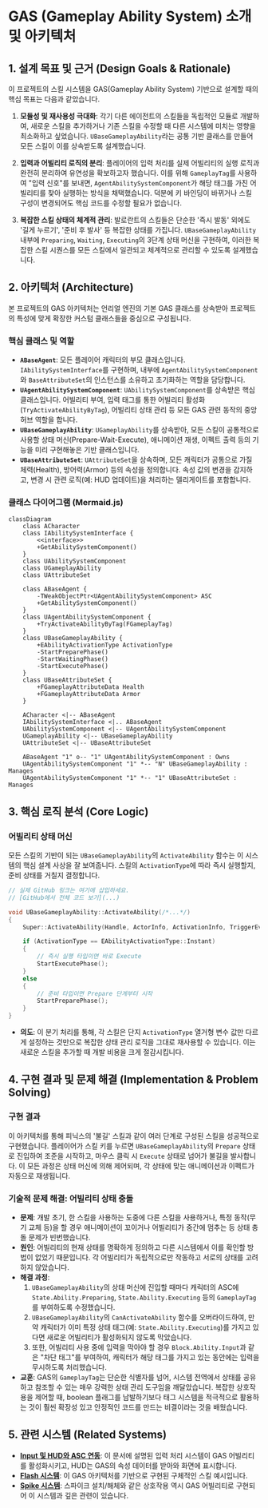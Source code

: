 ﻿# GAS (Gameplay Ability System) 소개 및 아키텍처

## 1. 설계 목표 및 근거 (Design Goals & Rationale)

이 프로젝트의 스킬 시스템을 GAS(Gameplay Ability System) 기반으로 설계할 때의 핵심 목표는 다음과 같았습니다.

1.  **모듈성 및 재사용성 극대화**: 각기 다른 에이전트의 스킬들을 독립적인 모듈로 개발하여, 새로운 스킬을 추가하거나 기존 스킬을 수정할 때 다른 시스템에 미치는 영향을 최소화하고 싶었습니다. `UBaseGameplayAbility`라는 공통 기반 클래스를 만들어 모든 스킬이 이를 상속받도록 설계했습니다.

2.  **입력과 어빌리티 로직의 분리**: 플레이어의 입력 처리를 실제 어빌리티의 실행 로직과 완전히 분리하여 유연성을 확보하고자 했습니다. 이를 위해 `GameplayTag`를 사용하여 "입력 신호"를 보내면, `AgentAbilitySystemComponent`가 해당 태그를 가진 어빌리티를 찾아 실행하는 방식을 채택했습니다. 덕분에 키 바인딩이 바뀌거나 스킬 구성이 변경되어도 핵심 코드를 수정할 필요가 없습니다.

3.  **복잡한 스킬 상태의 체계적 관리**: 발로란트의 스킬들은 단순한 '즉시 발동' 외에도 '길게 누르기', '준비 후 발사' 등 복잡한 상태를 가집니다. `UBaseGameplayAbility` 내부에 `Preparing`, `Waiting`, `Executing`의 3단계 상태 머신을 구현하여, 이러한 복잡한 스킬 시퀀스를 모든 스킬에서 일관되고 체계적으로 관리할 수 있도록 설계했습니다.

## 2. 아키텍처 (Architecture)

본 프로젝트의 GAS 아키텍처는 언리얼 엔진의 기본 GAS 클래스를 상속받아 프로젝트의 특성에 맞게 확장한 커스텀 클래스들을 중심으로 구성됩니다.

### 핵심 클래스 및 역할

*   **`ABaseAgent`**: 모든 플레이어 캐릭터의 부모 클래스입니다. `IAbilitySystemInterface`를 구현하며, 내부에 `AgentAbilitySystemComponent`와 `BaseAttributeSet`의 인스턴스를 소유하고 초기화하는 역할을 담당합니다.
*   **`UAgentAbilitySystemComponent`**: `UAbilitySystemComponent`를 상속받은 핵심 클래스입니다. 어빌리티 부여, 입력 태그를 통한 어빌리티 활성화(`TryActivateAbilityByTag`), 어빌리티 상태 관리 등 모든 GAS 관련 동작의 중앙 허브 역할을 합니다.
*   **`UBaseGameplayAbility`**: `UGameplayAbility`를 상속받아, 모든 스킬이 공통적으로 사용할 상태 머신(Prepare-Wait-Execute), 애니메이션 재생, 이펙트 출력 등의 기능을 미리 구현해놓은 기반 클래스입니다.
*   **`UBaseAttributeSet`**: `UAttributeSet`을 상속하며, 모든 캐릭터가 공통으로 가질 체력(Health), 방어력(Armor) 등의 속성을 정의합니다. 속성 값의 변경을 감지하고, 변경 시 관련 로직(예: HUD 업데이트)을 처리하는 델리게이트를 포함합니다.

### 클래스 다이어그램 (Mermaid.js)

```mermaid
classDiagram
    class ACharacter
    class IAbilitySystemInterface {
        <<interface>>
        +GetAbilitySystemComponent()
    }
    class UAbilitySystemComponent
    class UGameplayAbility
    class UAttributeSet

    class ABaseAgent {
        -TWeakObjectPtr<UAgentAbilitySystemComponent> ASC
        +GetAbilitySystemComponent()
    }
    class UAgentAbilitySystemComponent {
        +TryActivateAbilityByTag(FGameplayTag)
    }
    class UBaseGameplayAbility {
        +EAbilityActivationType ActivationType
        -StartPreparePhase()
        -StartWaitingPhase()
        -StartExecutePhase()
    }
    class UBaseAttributeSet {
        +FGameplayAttributeData Health
        +FGameplayAttributeData Armor
    }

    ACharacter <|-- ABaseAgent
    IAbilitySystemInterface <|.. ABaseAgent
    UAbilitySystemComponent <|-- UAgentAbilitySystemComponent
    UGameplayAbility <|-- UBaseGameplayAbility
    UAttributeSet <|-- UBaseAttributeSet

    ABaseAgent "1" o-- "1" UAgentAbilitySystemComponent : Owns
    UAgentAbilitySystemComponent "1" *-- "N" UBaseGameplayAbility : Manages
    UAgentAbilitySystemComponent "1" *-- "1" UBaseAttributeSet : Manages
```

## 3. 핵심 로직 분석 (Core Logic)

### 어빌리티 상태 머신

모든 스킬의 기반이 되는 `UBaseGameplayAbility`의 `ActivateAbility` 함수는 이 시스템의 핵심 설계 사상을 잘 보여줍니다. 스킬의 `ActivationType`에 따라 즉시 실행할지, 준비 상태를 거칠지 결정합니다.

```cpp
// 실제 GitHub 링크는 여기에 삽입하세요.
// [GitHub에서 전체 코드 보기](...)

void UBaseGameplayAbility::ActivateAbility(/*...*/) 
{
    Super::ActivateAbility(Handle, ActorInfo, ActivationInfo, TriggerEventData);

    if (ActivationType == EAbilityActivationType::Instant) 
    { 
        // 즉시 실행 타입이면 바로 Execute
        StartExecutePhase();
    }
    else 
    { 
        // 준비 타입이면 Prepare 단계부터 시작
        StartPreparePhase();
    }
}
```
*   **의도**: 이 분기 처리를 통해, 각 스킬은 단지 `ActivationType` 열거형 변수 값만 다르게 설정하는 것만으로 복잡한 상태 관리 로직을 그대로 재사용할 수 있습니다. 이는 새로운 스킬을 추가할 때 개발 비용을 크게 절감시킵니다.

## 4. 구현 결과 및 문제 해결 (Implementation & Problem Solving)

### 구현 결과

이 아키텍처를 통해 피닉스의 '불길' 스킬과 같이 여러 단계로 구성된 스킬을 성공적으로 구현했습니다. 플레이어가 스킬 키를 누르면 `UBaseGameplayAbility`의 `Prepare` 상태로 진입하여 조준을 시작하고, 마우스 클릭 시 `Execute` 상태로 넘어가 불길을 발사합니다. 이 모든 과정은 상태 머신에 의해 제어되며, 각 상태에 맞는 애니메이션과 이펙트가 자동으로 재생됩니다.

<!-- [[영상: 피닉스 C 스킬(불길) 사용 영상.mp4]] -->

### 기술적 문제 해결: 어빌리티 상태 충돌

*   **문제**: 개발 초기, 한 스킬을 사용하는 도중에 다른 스킬을 사용하거나, 특정 동작(무기 교체 등)을 할 경우 애니메이션이 꼬이거나 어빌리티가 중간에 멈추는 등 상태 충돌 문제가 빈번했습니다.
*   **원인**: 어빌리티의 현재 상태를 명확하게 정의하고 다른 시스템에서 이를 확인할 방법이 없었기 때문입니다. 각 어빌리티가 독립적으로만 작동하고 서로의 상태를 고려하지 않았습니다.
*   **해결 과정**:
    1.  `UBaseGameplayAbility`의 상태 머신에 진입할 때마다 캐릭터의 ASC에 `State.Ability.Preparing`, `State.Ability.Executing` 등의 `GameplayTag`를 부여하도록 수정했습니다.
    2.  `UBaseGameplayAbility`의 `CanActivateAbility` 함수를 오버라이드하여, 만약 캐릭터가 이미 특정 상태 태그(예: `State.Ability.Executing`)를 가지고 있다면 새로운 어빌리티가 활성화되지 않도록 막았습니다.
    3.  또한, 어빌리티 사용 중에 입력을 막아야 할 경우 `Block.Ability.Input`과 같은 "차단 태그"를 부여하여, 캐릭터가 해당 태그를 가지고 있는 동안에는 입력을 무시하도록 처리했습니다.
*   **교훈**: GAS의 `GameplayTag`는 단순한 식별자를 넘어, 시스템 전역에서 상태를 공유하고 참조할 수 있는 매우 강력한 상태 관리 도구임을 깨달았습니다. 복잡한 상호작용을 제어할 때, boolean 플래그를 남발하기보다 태그 시스템을 적극적으로 활용하는 것이 훨씬 확장성 있고 안정적인 코드를 만드는 비결이라는 것을 배웠습니다.

## 5. 관련 시스템 (Related Systems)

*   **[Input 및 HUD와 ASC 연동](./Input-HUD-ASC.md)**: 이 문서에 설명된 입력 처리 시스템이 GAS 어빌리티를 활성화시키고, HUD는 GAS의 속성 데이터를 받아와 화면에 표시합니다.
*   **[Flash 시스템](./Flash-System.md)**: 이 GAS 아키텍처를 기반으로 구현된 구체적인 스킬 예시입니다.
*   **[Spike 시스템](./Spike-System.md)**: 스파이크 설치/해체와 같은 상호작용 역시 GAS 어빌리티로 구현되어 이 시스템과 깊은 관련이 있습니다.
